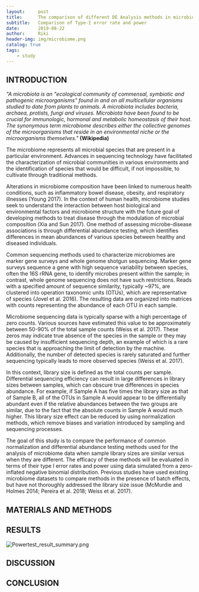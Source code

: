 ```yaml
---
layout:     post
title:      The comparison of different DE Analysis methods in microbiome sequencing data
subtitle:   Comparison of Type-I error rate and power
date:       2019-08-22
author:     Riki
header-img: img/microbiome.png
catalog: true
tags:
    - study
---
```


## INTRODUCTION
_"A microbiota is an "ecological community of commensal, symbiotic and pathogenic microorganisms" found in and on all multicellular organisms studied to date from plants to animals. A microbiota includes bacteria, archaea, protists, fungi and viruses. Microbiota have been found to be crucial for immunologic, hormonal and metabolic homeostasis of their host. The synonymous term microbiome describes either the collective genomes of the microorganisms that reside in an environmental niche or the microorganisms themselves."_   **(Wikipedia)**

The microbiome represents all microbial species that are present in a particular environment. Advances in sequencing technology have facilitated the characterization of microbial communities in various environments and the identification of species that would be difficult, if not impossible, to cultivate through traditional methods. 

Alterations in microbiome composition have been linked to numerous health conditions, such as inflammatory bowel disease, obesity, and respiratory illnesses (Young 2017). In the context of human health, microbiome studies seek to understand the interaction between host biological and environmental factors and microbiome structure with the future goal of developing methods to treat disease through the modulation of microbial composition (Xia and Sun 2017). One method of assessing microbe-disease associations is through differential abundance testing, which identifies differences in mean abundances of various species between healthy and diseased individuals.

Common sequencing methods used to characterize microbiomes are marker gene surveys and whole genome shotgun sequencing. Marker gene surveys sequence a gene with high sequence variability between species, often the 16S rRNA gene, to identify microbes present within the sample; in contrast, whole genome sequencing does not have such restrictions. Reads with a specified amount of sequence similarity, typically ~97%, are clustered into operation taxonomic units (OTUs), which are representative of species (Jovel et al. 2016). The resulting data are organized into matrices with counts representing the abundance of each OTU in each sample.
	
Microbiome sequencing data is typically sparse with a high percentage of zero counts. Various sources have estimated this value to be approximately between 50-90% of the total sample counts (Weiss et al. 2017). These zeros may indicate true absence of the species in the sample or they may be caused by insufficient sequencing depth, an example of which is a rare species that is approaching the limit of detection by the machine. Additionally, the number of detected species is rarely saturated and further sequencing typically leads to more observed species (Weiss et al. 2017).

In this context, library size is defined as the total counts per sample. Differential sequencing efficiency can result in large differences in library sizes between samples, which can obscure true differences in species abundance. For example, if Sample A has five times the library size as that of Sample B, all of the OTUs in Sample A would appear to be differentially abundant even if the relative abundances between the two groups are similar, due to the fact that the absolute counts in Sample A would much higher. This library size effect can be reduced by using normalization methods, which remove biases and variation introduced by sampling and sequencing processes.

The goal of this study is to compare the performance of common normalization and differential abundance testing methods used for the analysis of microbiome data when sample library sizes are similar versus when they are different. The efficacy of these methods will be evaluated in terms of their type I error rates and power using data simulated from a zero-inflated negative binomial distribution. Previous studies have used existing microbiome datasets to compare methods in the presence of batch effects, but have not thoroughly addressed the library size issue (McMurdie and Holmes 2014; Pereira et al. 2018; Weiss et al. 2017).


## MATERIALS AND METHODS

## RESULTS

![Powertest_result_summary.png](https://i.loli.net/2019/08/21/49PQFLtcWmwDUuK.png)

## DISCUSSION

## CONCLUSION


